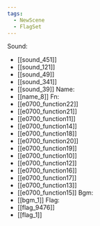 ```yaml
---
tags:
  - NewScene
  - FlagSet
---
```

Sound:
- [[sound_451]]
- [[sound_121]]
- [[sound_49]]
- [[sound_341]]
- [[sound_39]]
Name:
- [[name_8]]
Fn:
- [[e0700_function22]]
- [[e0700_function21]]
- [[e0700_function11]]
- [[e0700_function14]]
- [[e0700_function18]]
- [[e0700_function20]]
- [[e0700_function19]]
- [[e0700_function10]]
- [[e0700_function12]]
- [[e0700_function16]]
- [[e0700_function17]]
- [[e0700_function13]]
- [[e0700_function15]]
Bgm:
- [[bgm_1]]
Flag:
- [[flag_9476]]
- [[flag_1]]
